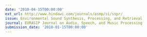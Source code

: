 ```yaml
---
date: '2010-04-15T00:00:00'
ext_url: http://www.hindawi.com/journals/asmp/si/sspr/
issue: Environmental Sound Synthesis, Processing, and Retrieval
journal: EURASIP Journal on Audio, Speech, and Music Processing
submission_date: '2010-01-15T00:00:00'
---
```

